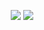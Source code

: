 <p align="center">
  <img src ="https://github-readme-stats.vercel.app/api?username=jcbcn&show_icons=true&count_private=true&theme=nightowl&bg_color=00000000&text_color=777&hide_border=true&hide=issues,contribs&include_all_commits=true">
  <img src ="https://github-readme-stats.vercel.app/api/top-langs/?username=jcbcn&layout=compact&hide_border=true&theme=nightowl&bg_color=00000000&text_color=777&langs_count=10&hide=jupyter%20notebook,tex,css,php">
</p>
